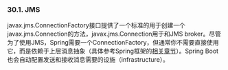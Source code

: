 ### 30.1. JMS

javax.jms.ConnectionFactory接口提供了一个标准的用于创建一个javax.jms.Connection的方法，javax.jms.Connection用于和JMS broker。尽管为了使用JMS，Spring需要一个ConnectionFactory，但通常你不需要直接使用它，而是依赖于上层消息抽象（具体参考Spring框架的[相关章节](http://docs.spring.io/spring/docs/4.1.4.RELEASE/spring-framework-reference/htmlsingle/#jms)）。Spring Boot也会自动配置发送和接收消息需要的设施（infrastructure）。
